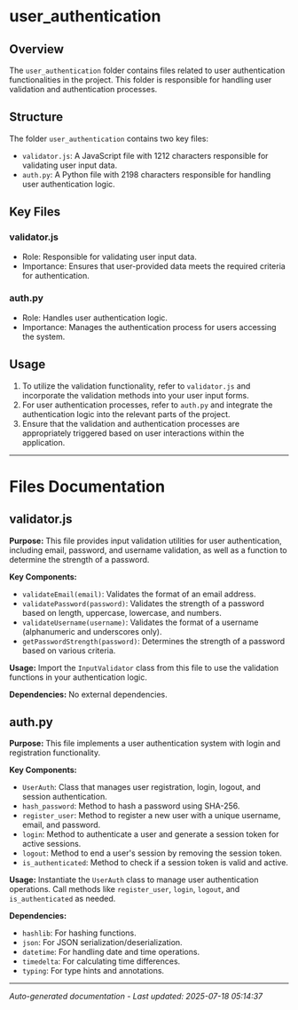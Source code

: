 # user_authentication

## Overview
The `user_authentication` folder contains files related to user authentication functionalities in the project. This folder is responsible for handling user validation and authentication processes.

## Structure
The folder `user_authentication` contains two key files:
- `validator.js`: A JavaScript file with 1212 characters responsible for validating user input data.
- `auth.py`: A Python file with 2198 characters responsible for handling user authentication logic.

## Key Files
### validator.js
- Role: Responsible for validating user input data.
- Importance: Ensures that user-provided data meets the required criteria for authentication.

### auth.py
- Role: Handles user authentication logic.
- Importance: Manages the authentication process for users accessing the system.

## Usage
1. To utilize the validation functionality, refer to `validator.js` and incorporate the validation methods into your user input forms.
2. For user authentication processes, refer to `auth.py` and integrate the authentication logic into the relevant parts of the project.
3. Ensure that the validation and authentication processes are appropriately triggered based on user interactions within the application.

---

# Files Documentation

## validator.js

**Purpose:** This file provides input validation utilities for user authentication, including email, password, and username validation, as well as a function to determine the strength of a password.

**Key Components:**
- `validateEmail(email)`: Validates the format of an email address.
- `validatePassword(password)`: Validates the strength of a password based on length, uppercase, lowercase, and numbers.
- `validateUsername(username)`: Validates the format of a username (alphanumeric and underscores only).
- `getPasswordStrength(password)`: Determines the strength of a password based on various criteria.

**Usage:** Import the `InputValidator` class from this file to use the validation functions in your authentication logic.

**Dependencies:** No external dependencies.

## auth.py

**Purpose:** This file implements a user authentication system with login and registration functionality.

**Key Components:**
- `UserAuth`: Class that manages user registration, login, logout, and session authentication.
- `hash_password`: Method to hash a password using SHA-256.
- `register_user`: Method to register a new user with a unique username, email, and password.
- `login`: Method to authenticate a user and generate a session token for active sessions.
- `logout`: Method to end a user's session by removing the session token.
- `is_authenticated`: Method to check if a session token is valid and active.

**Usage:** Instantiate the `UserAuth` class to manage user authentication operations. Call methods like `register_user`, `login`, `logout`, and `is_authenticated` as needed.

**Dependencies:** 
- `hashlib`: For hashing functions.
- `json`: For JSON serialization/deserialization.
- `datetime`: For handling date and time operations.
- `timedelta`: For calculating time differences.
- `typing`: For type hints and annotations.

---
*Auto-generated documentation - Last updated: 2025-07-18 05:14:37*
